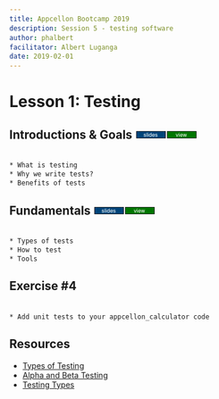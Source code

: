 ```yaml
---
title: Appcellon Bootcamp 2019
description: Session 5 - testing software
author: phalbert
facilitator: Albert Luganga
date: 2019-02-01
---
```


# Lesson 1: Testing

## Introductions & Goals [![slides](../images/slides-clean.png)](TDD.pdf)[![view](../images/view-clean.png)](https://speakerdeck.com/phalbert/testing-and-tdd)

```

* What is testing
* Why we write tests?
* Benefits of tests

```

## Fundamentals [![slides](../images/slides-clean.png)](TDD.pdf)[![view](../images/view-clean.png)](https://speakerdeck.com/phalbert/testing-and-tdd)

```

* Types of tests
* How to test
* Tools

```

## Exercise #4

```

* Add unit tests to your appcellon_calculator code

```

## Resources

* [Types of Testing](https://www.softwaretestinghelp.com/types-of-software-testing/)
* [Alpha and Beta Testing](https://www.softwaretestinghelp.com/what-is-alpha-testing-beta-testing/)
* [Testing Types](https://www.atlassian.com/continuous-delivery/software-testing/types-of-software-testing)
